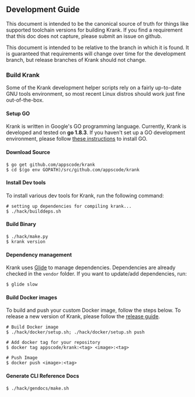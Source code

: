 ## Development Guide
This document is intended to be the canonical source of truth for things like supported toolchain versions for building Krank.
If you find a requirement that this doc does not capture, please submit an issue on github.

This document is intended to be relative to the branch in which it is found. It is guaranteed that requirements will change over time
for the development branch, but release branches of Krank should not change.

### Build Krank
Some of the Krank development helper scripts rely on a fairly up-to-date GNU tools environment, so most recent Linux distros should
work just fine out-of-the-box.

#### Setup GO
Krank is written in Google's GO programming language. Currently, Krank is developed and tested on **go 1.8.3**. If you haven't set up a GO
development environment, please follow [these instructions](https://golang.org/doc/code.html) to install GO.

#### Download Source

```console
$ go get github.com/appscode/krank
$ cd $(go env GOPATH)/src/github.com/appscode/krank
```

#### Install Dev tools
To install various dev tools for Krank, run the following command:

```console
# setting up dependencies for compiling krank...
$ ./hack/builddeps.sh
```

#### Build Binary
```
$ ./hack/make.py
$ krank version
```

#### Dependency management
Krank uses [Glide](https://github.com/Masterminds/glide) to manage dependencies. Dependencies are already checked in the `vendor` folder.
If you want to update/add dependencies, run:
```console
$ glide slow
```

#### Build Docker images
To build and push your custom Docker image, follow the steps below. To release a new version of Krank, please follow the [release guide](/docs/developer-guide/release.md).

```console
# Build Docker image
$ ./hack/docker/setup.sh; ./hack/docker/setup.sh push

# Add docker tag for your repository
$ docker tag appscode/krank:<tag> <image>:<tag>

# Push Image
$ docker push <image>:<tag>
```

#### Generate CLI Reference Docs
```console
$ ./hack/gendocs/make.sh
```
